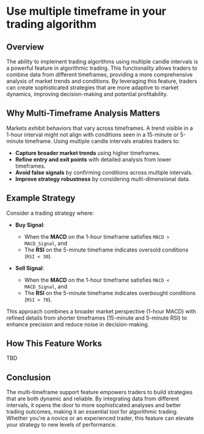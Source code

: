 # Use multiple timeframe in your trading algorithm

## Overview

The ability to implement trading algorithms using multiple candle intervals is a powerful feature in algorithmic trading. This functionality allows traders to combine data from different timeframes, providing a more comprehensive analysis of market trends and conditions. By leveraging this feature, traders can create sophisticated strategies that are more adaptive to market dynamics, improving decision-making and potential profitability.

## Why Multi-Timeframe Analysis Matters

Markets exhibit behaviors that vary across timeframes. A trend visible in a 1-hour interval might not align with conditions seen in a 15-minute or 5-minute timeframe. Using multiple candle intervals enables traders to:
- **Capture broader market trends** using higher timeframes.
- **Refine entry and exit points** with detailed analysis from lower timeframes.
- **Avoid false signals** by confirming conditions across multiple intervals.
- **Improve strategy robustness** by considering multi-dimensional data.

## Example Strategy

Consider a trading strategy where:

- **Buy Signal**:
    - When the **MACD** on the 1-hour timeframe satisfies `MACD > MACD_Signal`, and
    - The **RSI** on the 5-minute timeframe indicates oversold conditions (`RSI < 30`).

- **Sell Signal**:
    - When the **MACD** on the 1-hour timeframe satisfies `MACD < MACD_Signal`, and
    - The **RSI** on the 5-minute timeframe indicates overbought conditions (`RSI > 70`).

This approach combines a broader market perspective (1-hour MACD) with refined details from shorter timeframes (15-minute and 5-minute RSI) to enhance precision and reduce noise in decision-making.

## How This Feature Works

TBD

## Conclusion

The multi-timeframe support feature empowers traders to build strategies that are both dynamic and reliable. By integrating data from different intervals, it opens the door to more sophisticated analyses and better trading outcomes, making it an essential tool for algorithmic trading. Whether you're a novice or an experienced trader, this feature can elevate your strategy to new levels of performance.
